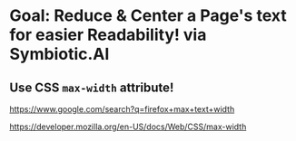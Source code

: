 # Goal: Reduce & Center a Page's text for easier Readability! via Symbiotic.AI
## Use CSS `max-width` attribute!
https://www.google.com/search?q=firefox+max+text+width

https://developer.mozilla.org/en-US/docs/Web/CSS/max-width
